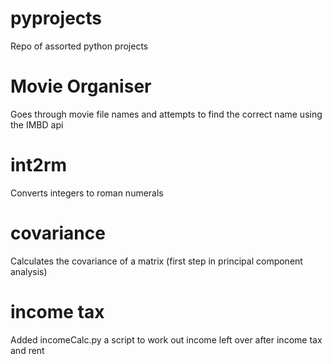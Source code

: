 # pyprojects
Repo of assorted python projects

# Movie Organiser
Goes through movie file names and attempts to find the correct name using the IMBD api

# int2rm
Converts integers to roman numerals

# covariance
Calculates the covariance of a matrix (first step in principal component analysis)

# income tax 
Added incomeCalc.py a script to work out income left over after income tax and rent
